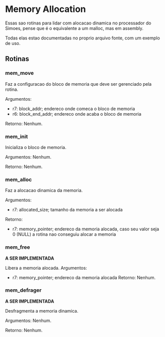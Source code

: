 # Memory Allocation

Essas sao rotinas para lidar com alocacao dinamica no processador do Simoes, pense que é o equivalente a um malloc, mas em assembly.

Todas elas estao documentadas no proprio arquivo fonte, com um exemplo de uso.
## Rotinas

### mem_move

Faz a configuracao do bloco de memoria que deve ser gerenciado pela rotina.

Argumentos:
- r7: block_addr; endereco onde comeca o bloco de memoria
- r6: block_end_addr; endereco onde acaba o bloco de memoria
  
Retorno:
Nenhum.

### mem_init

Inicializa o bloco de memoria.

Argumentos:
Nenhum.

Retorno:
Nenhum.

### mem_alloc

Faz a alocacao dinamica da memoria.

Argumentos:
- r7: allocated_size; tamanho da memoria a ser alocada
  
Retorno:
- r7: memory_pointer; endereco da memoria alocada, caso seu valor seja 0 (NULL) a rotina nao conseguiu alocar a memoria

### mem_free
**A SER IMPLEMENTADA**

Libera a memoria alocada.
Argumentos:
- r7: memory_pointer; endereco da memoria alocada
Retorno:
Nenhum.

### mem_defrager
**A SER IMPLEMENTADA**

Desfragmenta a memoria dinamica.

Argumentos:
Nenhum.

Retorno:
Nenhum.
